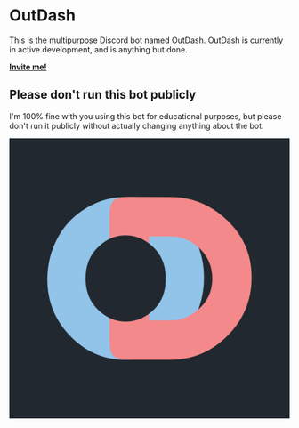 # OutDash
This is the multipurpose Discord bot named OutDash. OutDash is currently in active development, and is anything but done.

<b>[Invite me!](https://discord.com/oauth2/authorize?client_id=836494578135072778&permissions=4294967295&scope=bot%20applications.commands)</b>

## Please don't run this bot publicly
I'm 100% fine with you using this bot for educational purposes, but please don't run it publicly without actually changing anything about the bot.

![OutDash Icon](images/MainBotIcon.png)